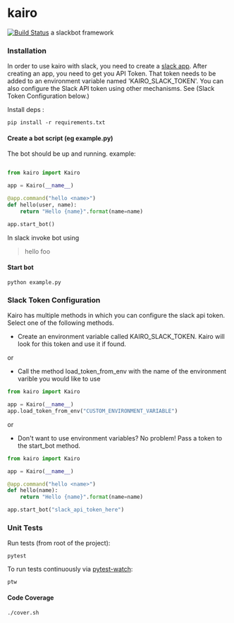# kairo 
[![Build Status](https://travis-ci.org/hattan/kairo.svg?branch=master)](https://travis-ci.org/hattan/kairo)
a slackbot framework

### Installation

In order to use kairo with slack, you need to create a [slack app](https://api.slack.com/apps?new_app=1). After creating an app, you need to get you API Token. That token needs to be added to an environment variable named 'KAIRO_SLACK_TOKEN'. 
You can also configure the Slack API token using other mechanisms. See (Slack Token Configuration below.)

Install deps : 

    pip install -r requirements.txt 

#### Create a bot script (eg example.py)    
The bot should be up and running.
example:
```python

from kairo import Kairo

app = Kairo(__name__)

@app.command("hello <name>")
def hello(user, name):
    return "Hello {name}".format(name=name) 

app.start_bot()    
```

 In slack invoke bot using
 > hello foo

#### Start bot
```python example.py```


### Slack Token Configuration
Kairo has multiple methods in which you can configure the slack api token. Select one of the following methods. 

* Create an environment variable called KAIRO_SLACK_TOKEN. Kairo will look for this token and use it if found.

or

* Call the method load_token_from_env with the name of the environment varible you would like to use
```python
from kairo import Kairo

app = Kairo(__name__)
app.load_token_from_env("CUSTOM_ENVIRONMENT_VARIABLE")
```

or

* Don't want to use environment variables? No problem! Pass a token to the start_bot method.
```python
from kairo import Kairo

app = Kairo(__name__)

@app.command("hello <name>")
def hello(name):
    return "Hello {name}".format(name=name) 

app.start_bot("slack_api_token_here")    
```

### Unit Tests
Run tests (from root of the project):

    pytest 

To run tests continuously via [pytest-watch](https://github.com/joeyespo/pytest-watch):

    ptw

#### Code Coverage

    ./cover.sh